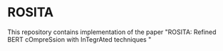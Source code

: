 ROSITA
========
This repository contains implementation of the paper "ROSITA: Refined BERT cOmpreSsion with InTegrAted techniques
"
